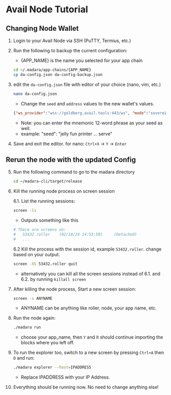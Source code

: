 # Avail Node Tutorial

## Changing Node Wallet

1. Login to your Avail Node via SSH (PuTTY, Termius, etc.)
2. Run the following to backup the current configuration:
    * {APP_NAME} is the name you selected for your app chain

    ```bash
    cd ~/.madara/app-chains/{APP_NAME}
    cp da-config.json da-config-backup.json
    ```

3. edit the `da-config.json` file with editor of your choice (nano, vim, etc.)

    ```bash
    nano da-config.json
    ```

    * Change the `seed` and `address` values to the new wallet's values.

    ```json
    {"ws_provider":"wss://goldberg.avail.tools:443/ws", "mode":"sovereign", "seed": "DESIRED WALLET'S SEED PHRASE","app_id":0,"address":"DESIRED WALLET'S ADDRESS"}
    ```

    * Note: you can enter the mnemonic 12-word phrase as your seed as well.
    * example: "seed": "jelly fun printer ... serve"

4. Save and exit the editor. for nano: `Ctrl+X` -> `Y` -> `Enter`

## Rerun the node with the updated Config

5. Run the following command to go to the madara directory

    ```bash
    cd ~/madara-cli/target/release
    ```

6. Kill the running node process on screen session

    6.1. List the running sessions:

    ```bash
    screen -ls
    ```

    * Outputs something like this

    ```bash
    # There are screens on:
    #   53432.roller    (02/10/24 14:53:50)     (Detached)
    #   ...
    ```

    6.2 Kill the process with the session id, example `53432.roller`. change based on your output.

    ```bash
    screen -XS 53432.roller quit
    ```

    * alternatively you can kill all the screen sessions instead of 6.1. and 6.2. by running `killall screen`

7. After killing the node process, Start a new screen session:

    ```bash
    screen -s ANYNAME
    ```

    * ANYNAME can be anything like roller, node, your app name, etc.

8. Run the node again:

    ```bash
    ./madara run
    ```

    * choose your app_name, then `Y` and it should continue importing the blocks where you left off.

9. To run the explorer too, switch to a new screen by pressing `Ctrl+A` then `D`
 and run:

    ```bash
    ./madara explorer --host=IPADDRESS
    ```

    * Replace IPADDRESS with your IP Address.

10. Everything should be running now. No need to change anything else!
